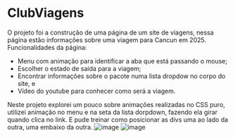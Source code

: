 # ClubViagens

O projeto foi a construção de uma página de um site de viagens, nessa página estão informações sobre uma viagem para Cancun em 2025.
Funcionalidades da página: 
- Menu com animação para identificar a aba que está passando o mouse;
- Escolher o estado de saída para a viagem;
- Encontrar informações sobre o pacote numa lista dropdow no corpo do site, e
- Vídeo do youtube para conhecer como será a viagem.

Neste projeto explorei um pouco sobre animações realizadas no CSS puro, utilizei animação no menu e na seta da lista dorpdown, fazendo ela girar quando clica no link. E pude treinar como posicionar as divs uma ao lado da outra, uma embaixo da outra.
![image](https://user-images.githubusercontent.com/14354417/212583921-7d281d1e-23db-4dca-82d5-73ef2d067eb2.png)
![image](https://user-images.githubusercontent.com/14354417/212584351-cc66af08-573d-46c3-9ce6-80ede3316969.png)
